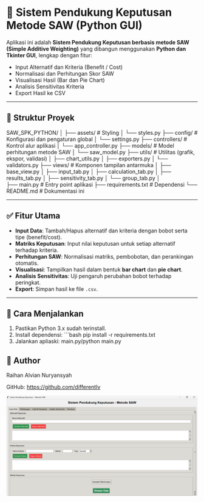 # 🧠 Sistem Pendukung Keputusan Metode SAW (Python GUI)

Aplikasi ini adalah **Sistem Pendukung Keputusan berbasis metode SAW (Simple Additive Weighting)** yang dibangun menggunakan **Python dan Tkinter GUI**, lengkap dengan fitur:

- Input Alternatif dan Kriteria (Benefit / Cost)
- Normalisasi dan Perhitungan Skor SAW
- Visualisasi Hasil (Bar dan Pie Chart)
- Analisis Sensitivitas Kriteria
- Export Hasil ke CSV

---

## 📁 Struktur Proyek

SAW_SPK_PYTHON/
│
├── assets/ # Styling
│ └── styles.py
├── config/ # Konfigurasi dan pengaturan global
│ └── settings.py
├── controllers/ # Kontrol alur aplikasi
│ └── app_controller.py
├── models/ # Model perhitungan metode SAW
│ └── saw_model.py
├── utils/ # Utilitas (grafik, ekspor, validasi)
│ ├── chart_utils.py
│ ├── exporters.py
│ └── validators.py
├── views/ # Komponen tampilan antarmuka
│ ├── base_view.py
│ ├── input_tab.py
│ ├── calculation_tab.py
│ ├── results_tab.py
│ ├── sensitivity_tab.py
│ └── group_tab.py
│  
├── main.py # Entry point aplikasi
├── requirements.txt # Dependensi
└── README.md # Dokumentasi ini


---

## ✅ Fitur Utama

- **Input Data**: Tambah/Hapus alternatif dan kriteria dengan bobot serta tipe (benefit/cost).
- **Matriks Keputusan**: Input nilai keputusan untuk setiap alternatif terhadap kriteria.
- **Perhitungan SAW**: Normalisasi matriks, pembobotan, dan perankingan otomatis.
- **Visualisasi**: Tampilkan hasil dalam bentuk **bar chart** dan **pie chart**.
- **Analisis Sensitivitas**: Uji pengaruh perubahan bobot terhadap peringkat.
- **Export**: Simpan hasil ke file `.csv`.

---

## 🚀 Cara Menjalankan

1. Pastikan Python 3.x sudah terinstall.
2. Install dependensi:
            ```bash
            pip install -r requirements.txt
3. Jalankan apliaski:
            main.py/python main.py


## 👤 Author
Raihan Alvian Nuryansyah

GitHub: https://github.com/differentlv

![alt text](image.png)